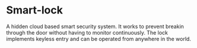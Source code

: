 # Smart-lock
A hidden cloud based smart security system. It works to prevent breakin through the door without having to monitor continuously. The lock implements keyless entry and can be operated from anywhere in the world.
